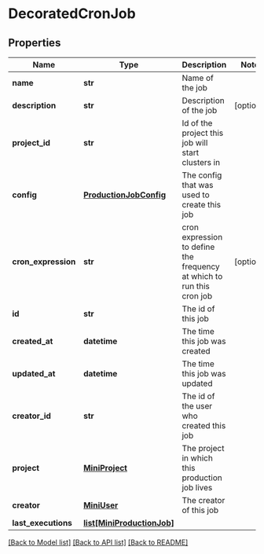 # DecoratedCronJob

## Properties
Name | Type | Description | Notes
------------ | ------------- | ------------- | -------------
**name** | **str** | Name of the job | 
**description** | **str** | Description of the job | [optional] 
**project_id** | **str** | Id of the project this job will start clusters in | 
**config** | [**ProductionJobConfig**](ProductionJobConfig.md) | The config that was used to create this job | 
**cron_expression** | **str** | cron expression to define the frequency at which to run this cron job | [optional] 
**id** | **str** | The id of this job | 
**created_at** | **datetime** | The time this job was created | 
**updated_at** | **datetime** | The time this job was updated | 
**creator_id** | **str** | The id of the user who created this job | 
**project** | [**MiniProject**](MiniProject.md) | The project in which this production job lives | 
**creator** | [**MiniUser**](MiniUser.md) | The creator of this job | 
**last_executions** | [**list[MiniProductionJob]**](MiniProductionJob.md) |  | 

[[Back to Model list]](../README.md#documentation-for-models) [[Back to API list]](../README.md#documentation-for-api-endpoints) [[Back to README]](../README.md)


